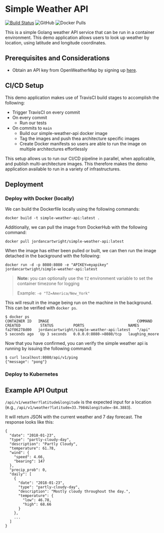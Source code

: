 # Simple Weather API
[![Build Status](https://travis-ci.com/Jordan-Cartwright/simple-weather-api.svg?branch=main)](https://travis-ci.com/Jordan-Cartwright/simple-weather-api) ![GitHub](https://img.shields.io/github/license/Jordan-Cartwright/simple-weather-api?color=blue) ![Docker Pulls](https://img.shields.io/docker/pulls/jordancartwright/simple-weather-api)

This is a simple Golang weather API service that can be run in a container environment. This demo application allows users to look up weather by location, using latitude and longitude coordinates.

## Prerequisites and Considerations
- Obtain an API key from OpenWeatherMap by signing up [here](https://openweathermap.org/appid).

## CI/CD Setup
This demo application makes use of TravisCI build stages to accomplish the following:
- Trigger TravisCI on every commit
- On every commit
  - Run our tests
- On commits to `main`
  - Build our simple-weather-api docker image
  - Tag the images and push thea architecture specific images
  - Create Docker manifests so users are able to run the image on multiple architectures effortlessly

This setup allows us to run our CI/CD pipeline in parallel, when applicable, and publish multi-architecture images. This therefore makes the demo application available to run in a variety of infrastructures.

## Deployment
### Deploy with Docker (locally)
We can build the Dockerfile locally using the following commands:
```
docker build -t simple-weather-api:latest .
```

Additionally, we can pull the image from DockerHub with the following command:
```
docker pull jordancartwright/simple-weather-api:latest
```

When the image has either been pulled or built, we can then run the image detached in the background
with the following:
```
docker run -d -p 8080:8080 -e "APIKEY=myapikey" jordancartwright/simple-weather-api:latest
```

> **Note:** you can optionally use the `TZ` environment variable to set the container timezone for logging
>
> Example: `-e "TZ=America/New_York"`

This will result in the image being run on the machine in the background. This can be verified with `docker ps`.
```
$ docker ps
CONTAINER ID   IMAGE                                        COMMAND   CREATED         STATUS         PORTS                    NAMES
fa2f06278d00   jordancartwright/simple-weather-api:latest   "/api"    5 seconds ago   Up 3 seconds   0.0.0.0:8080->8080/tcp   laughing_moore
```

Now that you have confirmed, you can verify the simple weather api is running by issuing the following command:
```
$ curl localhost:8080/api/v1/ping
{"message": "pong"}
```

### Deploy to Kubernetes

## Example API Output
`/api/v1/weather?latitude&longitude` is the expected input for a location (e.g., `/api/v1/weather?latitude=33.7984&longitude=-84.3883`).

It will return JSON with the current weather and 7 day forecast. The response looks like this:
```
{
  "date": "2018-01-23",
  "type": "partly-cloudy-day",
  "description": "Partly Cloudy",
  "temperature": 61.78,
  "wind": {
    "speed": 4.66,
    "bearing": 147
  },
  "precip_prob": 0,
  "daily": [
    {
      "date": "2018-01-23",
      "type": "partly-cloudy-day",
      "description": "Mostly cloudy throughout the day.",
      "temperature": {
        "low": 46.78,
        "high": 68.66
      }
    },
    ...
  ]
}
```
